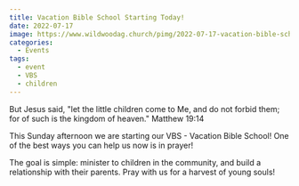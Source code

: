 ```yaml
---
title: Vacation Bible School Starting Today!
date: 2022-07-17
image: https://www.wildwoodag.church/pimg/2022-07-17-vacation-bible-school-starting-today.png
categories:
  - Events
tags:
  - event
  - VBS
  - children
---
```


But Jesus said, &quot;let the little children come to Me, and do not forbid them; for of such is the kingdom of heaven.&quot; Matthew 19:14

This Sunday afternoon we are starting our VBS - Vacation Bible School! One of the best ways you can help us now is in prayer!

The goal is simple: minister to children in the community, and build a relationship with their parents. Pray with us for a harvest of young souls!



